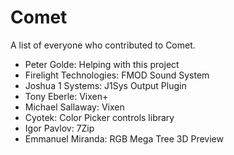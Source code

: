 # Comet
A list of everyone who contributed to Comet.

 - Peter Golde: Helping with this project
 - Firelight Technologies: FMOD Sound System
 - Joshua 1 Systems: J1Sys Output Plugin
 - Tony Eberle: Vixen+
 - Michael Sallaway: Vixen
 - Cyotek: Color Picker controls library
 - Igor Pavlov: 7Zip
 - Emmanuel Miranda: RGB Mega Tree 3D Preview